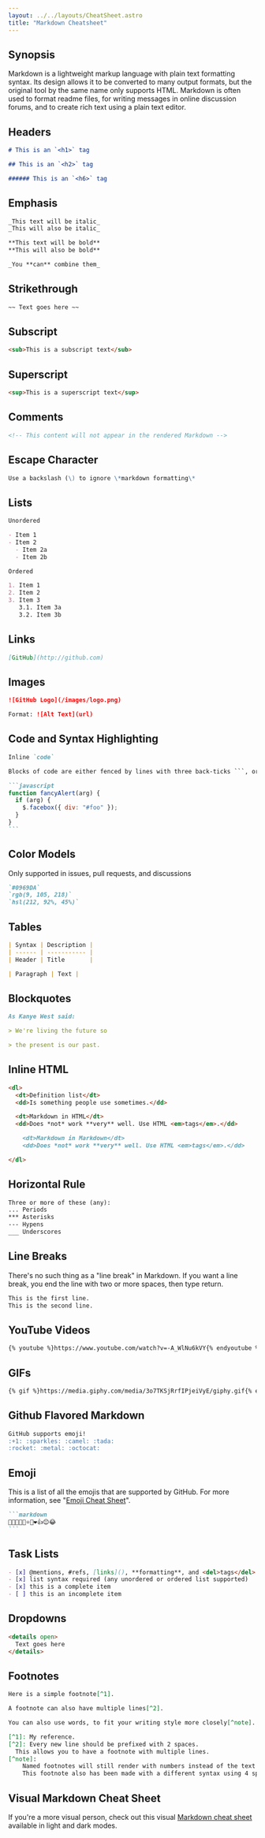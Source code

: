 ```yaml
---
layout: ../../layouts/CheatSheet.astro
title: "Markdown Cheatsheet"
---
```


## Synopsis

Markdown is a lightweight markup language with plain text formatting syntax. Its design allows it to be converted to many output formats, but the original tool by the same name only supports HTML. Markdown is often used to format readme files, for writing messages in online discussion forums, and to create rich text using a plain text editor.

## Headers

```markdown
# This is an `<h1>` tag

## This is an `<h2>` tag

###### This is an `<h6>` tag
```

## Emphasis

```markdown
_This text will be italic_
_This will also be italic_

**This text will be bold**
**This will also be bold**

_You **can** combine them_
```

## Strikethrough

```markdown
~~ Text goes here ~~
```

## Subscript

```markdown
<sub>This is a subscript text</sub>
```

## Superscript

```markdown
<sup>This is a superscript text</sup>
```

## Comments

```markdown
<!-- This content will not appear in the rendered Markdown -->
```

## Escape Character

```markdown
Use a backslash (\) to ignore \*markdown formatting\*
```

## Lists

```markdown
Unordered

- Item 1
- Item 2
  - Item 2a
  - Item 2b

Ordered

1. Item 1
2. Item 2
3. Item 3
   3.1. Item 3a
   3.2. Item 3b
```

## Links

```markdown
[GitHub](http://github.com)
```

## Images

```markdown
![GitHub Logo](/images/logo.png)

Format: ![Alt Text](url)
```

## Code and Syntax Highlighting

````markdown
Inline `code`

Blocks of code are either fenced by lines with three back-ticks ```, or are indented with four spaces. I recommend only using the fenced code blocks -- they're easier and only they support syntax highlighting.

```javascript
function fancyAlert(arg) {
  if (arg) {
    $.facebox({ div: "#foo" });
  }
}
```
````

## Color Models

Only supported in issues, pull requests, and discussions
```markdown
`#0969DA`
`rgb(9, 105, 218)`
`hsl(212, 92%, 45%)`
```

## Tables

```markdown
| Syntax | Description |
| ------ | ----------- |
| Header | Title       |

| Paragraph | Text |
```

## Blockquotes

```markdown
As Kanye West said:

> We're living the future so

> the present is our past.
```

## Inline HTML

```markdown
<dl>
  <dt>Definition list</dt>
  <dd>Is something people use sometimes.</dd>

  <dt>Markdown in HTML</dt>
  <dd>Does *not* work **very** well. Use HTML <em>tags</em>.</dd>

    <dt>Markdown in Markdown</dt>
    <dd>Does *not* work **very** well. Use HTML <em>tags</em>.</dd>

</dl>
```

## Horizontal Rule

```markdown
Three or more of these (any):
... Periods
*** Asterisks
--- Hypens
___ Underscores
```

## Line Breaks

There's no such thing as a "line break" in Markdown. If you want a line break, you end the line with two or more spaces, then type return.

```markdown
This is the first line.
This is the second line.
```

## YouTube Videos

```markdown
{% youtube %}https://www.youtube.com/watch?v=-A_WlNu6kVY{% endyoutube %}
```

## GIFs

```markdown
{% gif %}https://media.giphy.com/media/3o7TKSjRrfIPjeiVyE/giphy.gif{% endgif %}
```

## Github Flavored Markdown

```markdown
GitHub supports emoji!
:+1: :sparkles: :camel: :tada:
:rocket: :metal: :octocat:
```

## Emoji

This is a list of all the emojis that are supported by GitHub. For more information, see "[Emoji Cheat Sheet](https://www.webpagefx.com/tools/emoji-cheat-sheet/)".

````markdown
```markdown
🍁🚀🙂🥵🎯⭐🤭❤️👍😊😂
```
````

## Task Lists

```markdown
- [x] @mentions, #refs, [links](), **formatting**, and <del>tags</del> supported
- [x] list syntax required (any unordered or ordered list supported)
- [x] this is a complete item
- [ ] this is an incomplete item
```

## Dropdowns

```markdown
<details open>
  Text goes here
</details>
```

## Footnotes

```markdown
Here is a simple footnote[^1].

A footnote can also have multiple lines[^2].  

You can also use words, to fit your writing style more closely[^note].

[^1]: My reference.
[^2]: Every new line should be prefixed with 2 spaces.  
  This allows you to have a footnote with multiple lines.
[^note]:
    Named footnotes will still render with numbers instead of the text but allow easier identification and linking.  
    This footnote also has been made with a different syntax using 4 spaces for new lines.
```
## Visual Markdown Cheat Sheet

If you're a more visual person, check out this visual [Markdown cheat sheet](https://www.git-tower.com/learn/cheat-sheets/markdown) available in light and dark modes.
